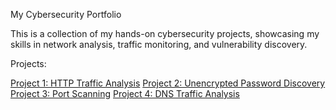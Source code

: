 My Cybersecurity Portfolio

This is a collection of my hands-on cybersecurity projects, showcasing my skills in network analysis, traffic monitoring, and vulnerability discovery.

 Projects:

 [Project 1: HTTP Traffic Analysis](./Project-1-HTTP-Analysis/README.md)
 [Project 2: Unencrypted Password Discovery](./Project-2-Unencrypted-Password/README.md)
 [Project 3: Port Scanning](./Project-3-Port-Scanning/README.md)
 [Project 4: DNS Traffic Analysis](./Project-4-DNS-Analysis/README.md)